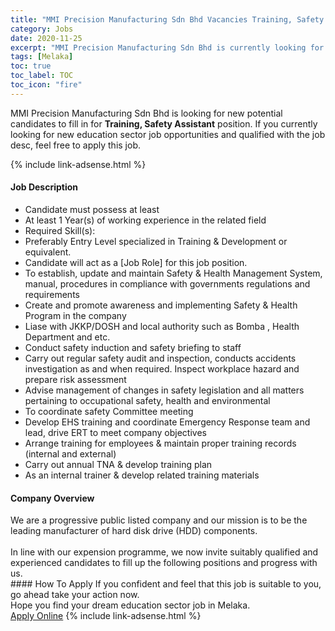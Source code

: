```yaml
---
title: "MMI Precision Manufacturing Sdn Bhd Vacancies Training, Safety Assistant" 
category: Jobs 
date: 2020-11-25 
excerpt: "MMI Precision Manufacturing Sdn Bhd is currently looking for suitable person to fill in the Training, Safety Assistant which positioned at Melaka" 
tags: [Melaka] 
toc: true 
toc_label: TOC 
toc_icon: "fire" 
--- 
```


<p>MMI Precision Manufacturing Sdn Bhd is looking for new potential candidates to fill in for <b>Training, Safety Assistant</b> position. If you currently looking for new education sector job opportunities and qualified with the job desc, feel free to apply this job.
</p>{% include link-adsense.html %} 
 <div><div><div><h4>Job Description</h4></div></div><div><div><span><div><ul><li>Candidate must possess at least</li><li>At least 1 Year(s) of working experience in the related field</li><li>Required Skill(s):</li><li>Preferably Entry Level specialized in Training &amp; Development or equivalent.</li><li>Candidate will act as a [Job Role] for this job position.</li><li>To establish, update and maintain Safety &amp; Health Management System, manual, procedures in compliance with governments regulations and requirements</li><li>Create and promote awareness and implementing Safety &amp; Health Program in the company</li><li>Liase with JKKP/DOSH and local authority such as Bomba , Health Department and etc.</li><li>Conduct safety induction and safety briefing to staff</li><li>Carry out regular safety audit and inspection, conducts accidents investigation as and when required. Inspect workplace hazard and prepare risk assessment</li><li>Advise management of changes in safety legislation and all matters pertaining to occupational safety, health and environmental</li><li>To coordinate safety Committee meeting</li><li>Develop EHS training and coordinate Emergency Response team and lead, drive ERT to meet company objectives</li><li>Arrange training for employees &amp; maintain proper training records (internal and external)</li><li>Carry out annual TNA &amp; develop training plan</li><li>As an internal trainer &amp; develop related training materials</li></ul></div></span></div></div></div> 
<div><div><div><h4>Company Overview</h4></div></div><div><div><span><div><div>We are a progressive public listed company and our mission is to be the leading manufacturer of hard disk drive (HDD) components.<br>
<br>
In line with our expension programme, we now invite suitably qualified and experienced candidates to fill up the following positions and progress with us.</div></div></span></div></div></div> 
#### How To Apply 
If you confident and feel that this job is suitable to you, go ahead take your action now. <br/> 
Hope you find your dream education sector job in Melaka. <br/> 
<a href="https://www.jobstreet.com.my/en/job/training-safety-assistant-4430937?jobId=jobstreet-my-job-4430937&sectionRank=1&token=0~e0860c0d-4838-4d96-8d65-d4f9702adb83&fr=SRP%20View%20In%20New%20Ta" class="btn btn--info" target="_blank" rel="nofollow noopenner">Apply Online</a> 
{% include link-adsense.html %} 